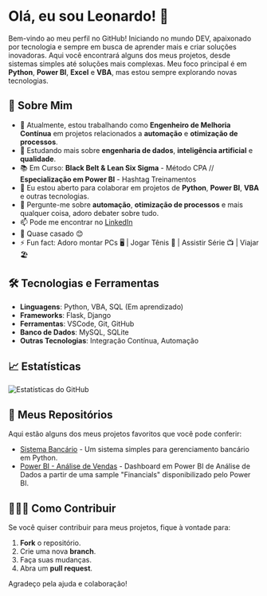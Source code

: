 # Olá, eu sou Leonardo! 👋

Bem-vindo ao meu perfil no GitHub! Iniciando no mundo DEV, apaixonado por tecnologia e sempre em busca de aprender mais e criar soluções inovadoras. Aqui você encontrará alguns dos meus projetos, desde sistemas simples até soluções mais complexas. Meu foco principal é em **Python**, **Power BI**, **Excel** e **VBA**, mas estou sempre explorando novas tecnologias.

## 🚀 Sobre Mim

- 🔭 Atualmente, estou trabalhando como **Engenheiro de Melhoria Contínua** em projetos relacionados a **automação** e **otimização de processos**.
- 🌱 Estudando mais sobre **engenharia de dados**, **inteligência artificial** e **qualidade**.
- 📚 Em Curso: **Black Belt & Lean Six Sigma** - Método CPA // **Especialização em Power BI** - Hashtag Treinamentos
- 👯 Eu estou aberto para colaborar em projetos de **Python**, **Power BI**, **VBA** e outras tecnologias.
- 💬 Pergunte-me sobre **automação**, **otimização de processos** e mais qualquer coisa, adoro debater sobre tudo.
- 📫 Pode me encontrar no [LinkedIn](https://www.linkedin.com/in/leonardo-almeida-santos/)
- 💍 Quase casado 😊
- ⚡ Fun fact: Adoro montar PCs 🖥️ | Jogar Tênis 🎾 | Assistir Série 📺 | Viajar 🏖️

## 🛠️ Tecnologias e Ferramentas

- **Linguagens**: Python, VBA, SQL (Em aprendizado)
- **Frameworks**: Flask, Django
- **Ferramentas**: VSCode, Git, GitHub
- **Banco de Dados**: MySQL, SQLite
- **Outras Tecnologias**: Integração Contínua, Automação

## 📈 Estatísticas

![Estatísticas do GitHub](https://github-readme-stats.vercel.app/api?username=Leonardoup10&show_icons=true&count_private=true&hide=prs&theme=radical)

## 📌 Meus Repositórios

Aqui estão alguns dos meus projetos favoritos que você pode conferir:

- [Sistema Bancário](https://github.com/Leonardoup10/SistemaBancario) - Um sistema simples para gerenciamento bancário em Python.
- [Power BI - Análise de Vendas](https://app.powerbi.com/view?r=eyJrIjoiYmEyOWIwNzMtZDI1Mi00ZTBlLTlhNGItZDVkNWM1ZjVmODY4IiwidCI6ImZhYTRiMjIwLTM0YWEtNDM3NC05ZTQyLTRiMjU0YWE2YzRiMiIsImMiOjl9) - Dashboard em Power BI de Análise de Dados a partir de uma sample "Financials" disponibilizado pelo Power BI.

## 🧑‍🤝‍🧑 Como Contribuir

Se você quiser contribuir para meus projetos, fique à vontade para:

 1. **Fork** o repositório.
 2. Crie uma nova **branch**.
 3. Faça suas mudanças.
 4. Abra um **pull request**.

Agradeço pela ajuda e colaboração!

